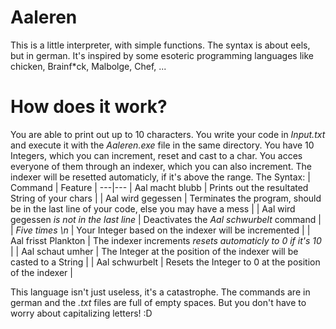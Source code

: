 # Aaleren
This is a little interpreter, with simple functions. The syntax is about eels, but in german. It's inspired by some esoteric programming languages like chicken, Brainf*ck, Malbolge, Chef, ...

# How does it work?
You are able to print out up to 10 characters. You write your code in *Input.txt* and execute it with the *Aaleren.exe* file in the same directory. You have 10 Integers, which you can increment, reset and cast to a char. You acces everyone of them through an indexer, which you can also increment. The indexer will be resetted automaticly, if it's above the range.
The Syntax:
| Command | Feature |
---|---
| Aal macht blubb | Prints out the resultated String of your chars |
| Aal wird gegessen | Terminates the program, should be in the last line of your code, else you may have a mess |
| Aal wird gegessen *is not in the last line* | Deactivates the *Aal schwurbelt* command |
| *Five times \n* | Your Integer based on the indexer will be incremented |
| Aal frisst Plankton | The indexer increments *resets automaticly to 0 if it's 10* |
| Aal schaut umher | The Integer at the position of the indexer will be casted to a String |
| Aal schwurbelt | Resets the Integer to 0 at the position of the indexer |


This language isn't just useless, it's a catastrophe. The commands are in german and the *.txt* files are full of empty spaces. But you don't have to worry about capitalizing letters! :D
